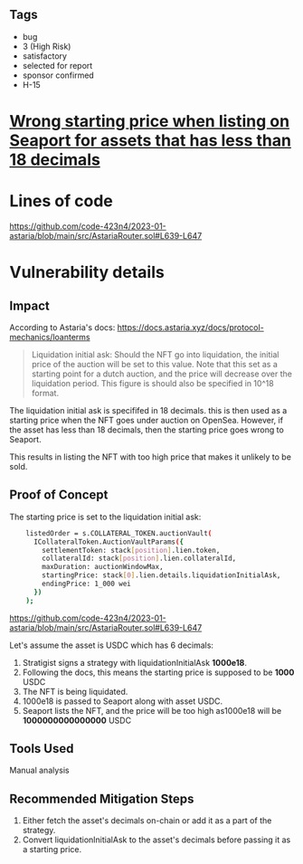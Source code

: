 ## Tags

- bug
- 3 (High Risk)
- satisfactory
- selected for report
- sponsor confirmed
- H-15

# [Wrong starting price when listing on Seaport for assets that has less than 18 decimals](https://github.com/code-423n4/2023-01-astaria-findings/issues/235) 

# Lines of code

https://github.com/code-423n4/2023-01-astaria/blob/main/src/AstariaRouter.sol#L639-L647


# Vulnerability details

## Impact
According to Astaria's docs:
https://docs.astaria.xyz/docs/protocol-mechanics/loanterms
> Liquidation initial ask: Should the NFT go into liquidation, the initial price of the auction will be set to this value. Note that this set as a starting point for a dutch auction, and the price will decrease over the liquidation period. This figure is should also be specified in 10^18 format.

The liquidation initial ask is specififed in 18 decimals. this is then used as a starting price when the NFT goes under auction on OpenSea. However, if the  asset has less than 18 decimals, then the starting price goes wrong to Seaport. 

This results in listing the NFT with too high price that makes it unlikely to be sold.


## Proof of Concept

The starting price is set to the liquidation initial ask:
```sh
    listedOrder = s.COLLATERAL_TOKEN.auctionVault(
      ICollateralToken.AuctionVaultParams({
        settlementToken: stack[position].lien.token,
        collateralId: stack[position].lien.collateralId,
        maxDuration: auctionWindowMax,
        startingPrice: stack[0].lien.details.liquidationInitialAsk,
        endingPrice: 1_000 wei
      })
    );
```
https://github.com/code-423n4/2023-01-astaria/blob/main/src/AstariaRouter.sol#L639-L647

Let's assume the asset is USDC which has 6 decimals:
1. Stratigist signs a strategy with liquidationInitialAsk **1000e18**.
2. Following the docs, this means the starting price is supposed to be **1000** USDC
3. The NFT is being liquidated.
4. 1000e18 is passed to Seaport along with asset USDC.
5. Seaport lists the NFT, and the price will be too high as1000e18 will be **1000000000000000** USDC


## Tools Used
Manual analysis

## Recommended Mitigation Steps

1. Either fetch the asset's decimals on-chain or add it as a part of the strategy.
2. Convert liquidationInitialAsk to the asset's decimals before passing it as a starting price.  


